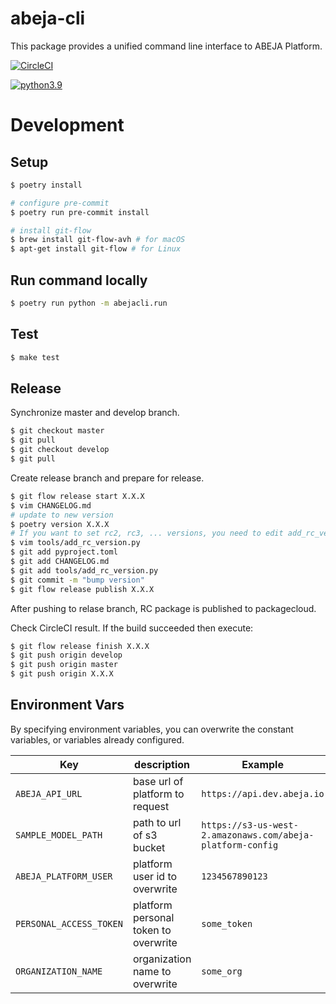 # abeja-cli

This package provides a unified command line interface to ABEJA Platform.

[![CircleCI](https://circleci.com/gh/abeja-inc/abeja-platform-cli/tree/master.svg?style=svg)](https://circleci.com/gh/abeja-inc/abeja-platform-cli/tree/master)

[![python3.9](https://img.shields.io/badge/python-3.9-blue.svg?style=flat-square)]()

# Development

## Setup

```sh
$ poetry install

# configure pre-commit
$ poetry run pre-commit install

# install git-flow
$ brew install git-flow-avh # for macOS
$ apt-get install git-flow # for Linux
```

## Run command locally

```bash
$ poetry run python -m abejacli.run
```

## Test

```sh
$ make test
```

## Release
Synchronize master and develop branch.

```bash
$ git checkout master
$ git pull
$ git checkout develop
$ git pull
```

Create release branch and prepare for release.

```bash
$ git flow release start X.X.X
$ vim CHANGELOG.md
# update to new version
$ poetry version X.X.X
# If you want to set rc2, rc3, ... versions, you need to edit add_rc_version.
$ vim tools/add_rc_version.py
$ git add pyproject.toml
$ git add CHANGELOG.md
$ git add tools/add_rc_version.py
$ git commit -m "bump version"
$ git flow release publish X.X.X
```

After pushing to relase branch, RC package is published to packagecloud.

Check CircleCI result.
If the build succeeded then execute:

```bash
$ git flow release finish X.X.X
$ git push origin develop
$ git push origin master
$ git push origin X.X.X
```

## Environment Vars

By specifying environment variables, you can overwrite the constant variables, or variables already configured.

| Key                     | description                          | Example                                                    |
| ----------------------- | ------------------------------------ | ---------------------------------------------------------- |
| `ABEJA_API_URL`         | base url of platform to request      | `https://api.dev.abeja.io`                                 |
| `SAMPLE_MODEL_PATH`     | path to url of s3 bucket             | `https://s3-us-west-2.amazonaws.com/abeja-platform-config` |
| `ABEJA_PLATFORM_USER`   | platform user id to overwrite        | `1234567890123`                                            |
| `PERSONAL_ACCESS_TOKEN` | platform personal token to overwrite | `some_token`                                               |
| `ORGANIZATION_NAME`     | organization name to overwrite       | `some_org`                                                 |
